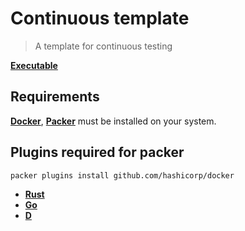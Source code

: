 # Continuous template

> A template for continuous testing

[**Executable**](https://github.com/taishingi/continuous-testing)

## Requirements

[**Docker**](https://docs.docker.com/engine/install/), [**Packer**](https://developer.hashicorp.com/packer/docs) must be installed on your system.

## Plugins required for packer

```bash
packer plugins install github.com/hashicorp/docker
```

* [**Rust**](rust)
* [**Go**](go)
* [**D**](d)
